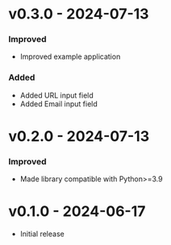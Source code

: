 # v0.3.0 - 2024-07-13

### Improved
- Improved example application

### Added
- Added URL input field
- Added Email input field

# v0.2.0 - 2024-07-13

### Improved
- Made library compatible with Python>=3.9

# v0.1.0 - 2024-06-17

- Initial release
